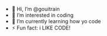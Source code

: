 - 👋 Hi, I’m @gouitrain
- 👀 I’m interested in coding
- 🌱 I’m currently learning how yo code
- ⚡ Fun fact: i LIKE CODE!

<!---
gouitrain/gouitrain is a ✨ special ✨ repository because its `README.md` (this file) appears on your GitHub profile.
You can click the Preview link to take a look at your changes.
--->
